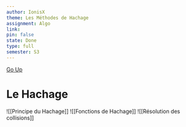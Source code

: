 ```yaml
---
author: IonisX
theme: Les Méthodes de Hachage
assignment: Algo
link: 
pin: false
state: Done
type: full
semester: S3
---
```

[Go Up](Algo%20-%20MoC.md)
# Le Hachage

![[Principe du Hachage]]
 ![[Fonctions de Hachage]] ![[Résolution des collisions]]